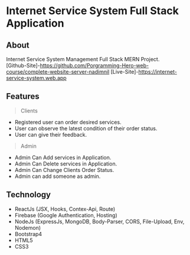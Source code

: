# Internet Service System Full Stack Application

## About
 Internet Service System Management Full Stack MERN Project.  
[Github-Site]-https://github.com/Porgramming-Hero-web-course/complete-website-server-nadimnil
[Live-Site]-https://internet-service-system.web.app

## Features 
> Clients
   - Registered user can order desired services.
   - User can observe the latest condition of their order status. 
   - User can give their feedback. 
> Admin
   - Admin Can Add services in Application.
   - Admin Can Delete services in Application.
   - Admin Can Change Clients Order Status.
   - Admin can add someone as admin. 

## Technology
- ReactJs (JSX, Hooks, Contex-Api, Route)
- Firebase (Google Authentication, Hosting)
- NodeJs (ExpressJs, MongoDB, Body-Parser, CORS, File-Upload, Env, Nodemon)
- Bootstrap4
- HTML5
- CSS3

